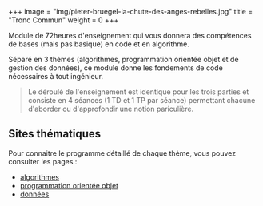 +++
image = "img/pieter-bruegel-la-chute-des-anges-rebelles.jpg"
title = "Tronc Commun"
weight = 0
+++

Module de 72heures d'enseignement qui vous donnera des compétences de bases (mais pas basique) en code et en algorithme.
<!--more-->

Séparé en 3 thèmes (algorithmes, programmation orientée objet et de gestion des données), ce module donne les fondements de code nécessaires à tout ingénieur. 

>Le déroulé de l'enseignement est identique pour les trois parties et consiste en 4 séances (1 TD et 1 TP par séance) permettant chacune d'aborder ou d'approfondir une notion pariculière. 

## Sites thématiques

Pour connaitre le programme détaillé de chaque thème, vous pouvez consulter les pages :

* [algorithmes](https://wiki.centrale-marseille.fr/informatique/public:alg-1:algorithmie)
* [programmation orientée objet](../tc_poo/index.html)
* [données](https://wiki.centrale-marseille.fr/informatique/public:tc-d:donnees)

